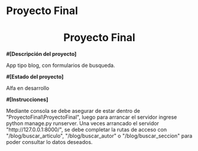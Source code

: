 # Proyecto Final

<h1 align="center"> Proyecto Final </h1>

<b>*#*[Descripción del proyecto]</b>
<p>App tipo blog, con formularios de busqueda.</p>

<b>*#*[Estado del proyecto]</b>
<p>Alfa en desarrollo</p>

<b>*#*[Instrucciones]</b>
<p> Mediante consola se debe asegurar de estar dentro de "ProyectoFinal\ProyectoFinal", luego para arrancar el servidor ingrese python manage.py runserver.
Una veces arrancado el servidor "http://127.0.0.1:8000/", se debe completar la rutas de acceso con "/blog/buscar_articulo", "/blog/buscar_autor" o "/blog/buscar_seccion" para poder consultar lo datos deseados.</p>
